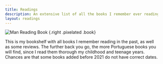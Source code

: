 ```yaml
---
title: Readings
description: An extensive list of all the books I remember ever reading.
layout: readings
---
```


<style>
figure.book {
  max-width: 100px;
  margin-top: -0.5rem;
  margin-right: 1rem;
}

:root.dark figure.book {
  filter: invert(1);
}
</style>

![](https://media.hacdias.com/2022-03-01-man-reading.gif "Man Reading Book")
{.right .pixelated .book}

This is my bookshelf with all books I remember reading in the past, as well as some reviews. The further back you go, the more Portuguese books you will find, since I read them thorough my childhood and teenage years. Chances are that some books added before 2021 do not have correct dates.
